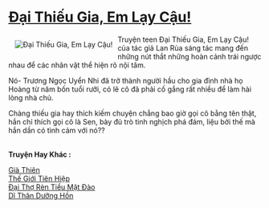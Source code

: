 <a href="https://utruyen.com/dai-thieu-gia-em-lay-cau/3088/" title="Đại Thiếu Gia, Em Lạy Cậu!"><h1>Đại Thiếu Gia, Em Lạy Cậu!</h1></a><div style="display:table"><img align="right" style="float: left; padding: 10px;" src="https://utruyen.com/images/story/200x260/dai-thieu-gia-em-lay-cau.jpg" alt="Đại Thiếu Gia, Em Lạy Cậu!">Truyện teen Đại Thiếu Gia, Em Lạy Cậu! của tác giả Lan Rùa sáng tác mang đến những nút thắt những hoàn cảnh trái ngược nhau để các nhân vật thể hiện rõ nội tâm. <p></p>Nó- Trương Ngọc Uyển Nhi đã trở thành người hầu cho gia đình nhà họ Hoàng từ năm bốn tuổi rưỡi, có lẽ cô đã phải cố gắng rất nhiều để làm hài lòng nhà chủ. <p></p>Chàng thiếu gia hay thích kiếm chuyện chẳng bao giờ gọi cô bằng tên thật, hắn chỉ thích gọi cô là Sen, bày đủ trò tinh nghịch phá đám, liệu bởi thế mà hắn dần có tình cảm với nó??</div><p><br><b>Truyện Hay Khác :</b></p><a href="https://utruyen.com/gia-thien/541/" alt="Già Thiên">Già Thiên</a><br/><a href="https://github.com/quanluxury/truyenhot/tree/master/truyenhay/21447/" alt="Thế Giới Tiên Hiệp">Thế Giới Tiên Hiệp</a><br/><a href="https://truyenngontinhay.wordpress.com/2019/10/03/dai-tho-ren-tieu-mat-dao/" alt="Đại Thợ Rèn Tiểu Mật Đào">Đại Thợ Rèn Tiểu Mật Đào</a><br/><a href="https://dammyh.wordpress.com/2019/11/07/di-than-duong-hon/" alt="Dĩ Thân Dưỡng Hồn">Dĩ Thân Dưỡng Hồn</a><br/>